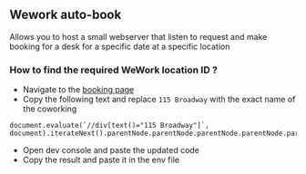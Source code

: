 ## Wework auto-book

Allows you to host a small webserver that listen to request and make booking for a desk for a specific date at a specific location

### How to find the required WeWork location ID ?

- Navigate to the [booking page](https://members.wework.com/workplaceone/content2/bookings/desks)
- Copy the following text and replace `115 Broadway` with the exact name of the coworking

```
document.evaluate(`//div[text()="115 Broadway"]`, document).iterateNext().parentNode.parentNode.parentNode.parentNode.parentNode.parentNode.id
```

- Open dev console and paste the updated code
- Copy the result and paste it in the env file
